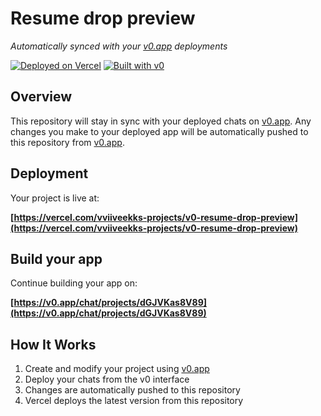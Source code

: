 # Resume drop preview

*Automatically synced with your [v0.app](https://v0.app) deployments*

[![Deployed on Vercel](https://img.shields.io/badge/Deployed%20on-Vercel-black?style=for-the-badge&logo=vercel)](https://vercel.com/vviiveekks-projects/v0-resume-drop-preview)
[![Built with v0](https://img.shields.io/badge/Built%20with-v0.app-black?style=for-the-badge)](https://v0.app/chat/projects/dGJVKas8V89)

## Overview

This repository will stay in sync with your deployed chats on [v0.app](https://v0.app).
Any changes you make to your deployed app will be automatically pushed to this repository from [v0.app](https://v0.app).

## Deployment

Your project is live at:

**[https://vercel.com/vviiveekks-projects/v0-resume-drop-preview](https://vercel.com/vviiveekks-projects/v0-resume-drop-preview)**

## Build your app

Continue building your app on:

**[https://v0.app/chat/projects/dGJVKas8V89](https://v0.app/chat/projects/dGJVKas8V89)**

## How It Works

1. Create and modify your project using [v0.app](https://v0.app)
2. Deploy your chats from the v0 interface
3. Changes are automatically pushed to this repository
4. Vercel deploys the latest version from this repository
